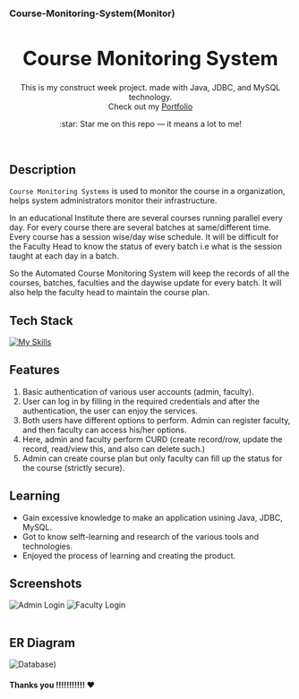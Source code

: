 ### Course-Monitoring-System(Monitor)
 
<h1 align="center" style="font-size:35px">
  <b>Course Monitoring System</b>
</h1>
<p align="center">
  This is my construct week project. made with Java, JDBC, and MySQL technology.
  <br/>
  Check out my <a href="https://sunnyarya01.github.io/" target="_blank">Portfolio</a>
</p>

<p align="center">
  :star: Star me on this repo — it means a lot to me!
</p>

<br/>


## Description

`Course Monitoring Systems` is used to monitor the course in a organization, helps system administrators monitor their infrastructure.

In an educational Institute there are several courses running parallel every day. For every course there are several batches at same/different time. Every course has a session wise/day wise schedule. It will be difficult for the Faculty Head to know the status of every batch i.e what is the session taught at each day in a batch.

So the Automated Course Monitoring System will keep the records of all the courses, batches, faculties and the daywise update for every batch. It will also help the faculty head to maintain the course plan.

## Tech Stack

[![My Skills](https://skillicons.dev/icons?i=java,hibernate,mysql,github,git)]()
## Features

1. Basic authentication of various user accounts (admin, faculty).
2. User can log in by filling in the required credentials and after the authentication, the user can enjoy the services.
3. Both users have different options to perform. Admin can register faculty, and then faculty can access his/her options.
4. Here, admin and faculty perform CURD (create record/row, update the record, read/view this, and also can delete such.)
5. Admin can create course plan but only faculty can fill up the status for the course (strictly secure).

## Learning

- Gain excessive knowledge to make an application usining Java, JDBC, MySQL.
- Got to know selft-learning and research of the various tools and technologies.
- Enjoyed the process of learning and creating the product.

## Screenshots

![Admin Login](https://user-images.githubusercontent.com/88590770/209419163-b7c6ac89-0ba2-4eee-b5a7-cd96cd5c8b9a.jpg)
![Faculty Login](https://user-images.githubusercontent.com/88590770/209419173-3be2297e-fd6c-4aa5-b0f4-57191c1c6337.jpg)
<br/><br/>

## ER Diagram
![Database](https://user-images.githubusercontent.com/88590770/209419663-0ef09bf8-83d7-483a-9367-e4723aa668b5.jpg))



#### Thanks you !!!!!!!!!!! ❤️
